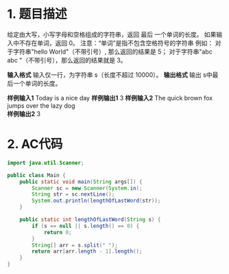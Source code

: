 ﻿# 1. 题目描述
给定由大写，小写字母和空格组成的字符串，返回 最后 一个单词的长度。
如果输入中不存在单词，返回 0。
注意：“单词”是指不包含空格符号的字符串
例如：
对于字符串"hello World"（不带引号）, 那么返回的结果是 5；
对于字符串"abc abc "（不带引号），那么返回的结果就是 3。

**输入格式**
输入仅一行，为字符串 s（长度不超过 10000）。
**输出格式**
输出 s中最后一个单词的长度。

**样例输入1**
Today is a nice day
**样例输出1**
3
**样例输入2**
The quick brown fox jumps over the lazy dog   
**样例输出2**
3

# 2. AC代码
```java
import java.util.Scanner;

public class Main {
	public static void main(String args[]) {
		Scanner sc = new Scanner(System.in);
		String str = sc.nextLine();
		System.out.println(lengthOfLastWord(str));
	}

	public static int lengthOfLastWord(String s) {
		if (s == null || s.length() == 0) {
			return 0;
		}
		String[] arr = s.split(" ");
		return arr[arr.length - 1].length();
	}
}
```

